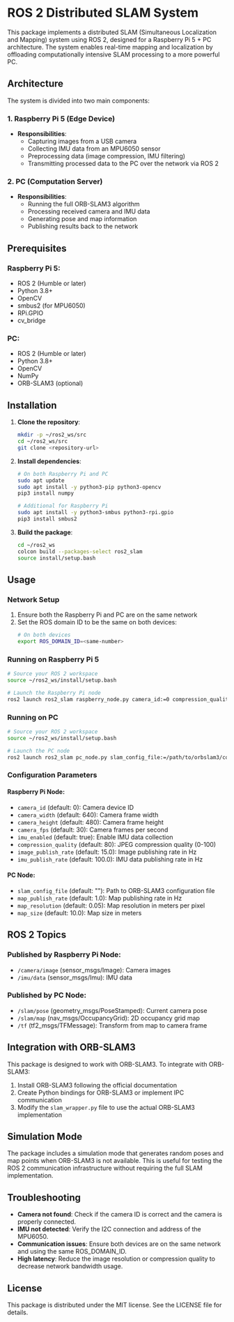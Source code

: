 # ROS 2 Distributed SLAM System

This package implements a distributed SLAM (Simultaneous Localization and Mapping) system using ROS 2, designed for a Raspberry Pi 5 + PC architecture. The system enables real-time mapping and localization by offloading computationally intensive SLAM processing to a more powerful PC.

## Architecture

The system is divided into two main components:

### 1. Raspberry Pi 5 (Edge Device)
- **Responsibilities**:
  - Capturing images from a USB camera
  - Collecting IMU data from an MPU6050 sensor
  - Preprocessing data (image compression, IMU filtering)
  - Transmitting processed data to the PC over the network via ROS 2

### 2. PC (Computation Server)
- **Responsibilities**:
  - Running the full ORB-SLAM3 algorithm
  - Processing received camera and IMU data
  - Generating pose and map information
  - Publishing results back to the network

## Prerequisites

### Raspberry Pi 5:
- ROS 2 (Humble or later)
- Python 3.8+
- OpenCV
- smbus2 (for MPU6050)
- RPi.GPIO
- cv_bridge

### PC:
- ROS 2 (Humble or later)
- Python 3.8+
- OpenCV
- NumPy
- ORB-SLAM3 (optional)

## Installation

1. **Clone the repository**:
   ```bash
   mkdir -p ~/ros2_ws/src
   cd ~/ros2_ws/src
   git clone <repository-url>
   ```

2. **Install dependencies**:
   ```bash
   # On both Raspberry Pi and PC
   sudo apt update
   sudo apt install -y python3-pip python3-opencv
   pip3 install numpy

   # Additional for Raspberry Pi
   sudo apt install -y python3-smbus python3-rpi.gpio
   pip3 install smbus2
   ```

3. **Build the package**:
   ```bash
   cd ~/ros2_ws
   colcon build --packages-select ros2_slam
   source install/setup.bash
   ```

## Usage

### Network Setup
1. Ensure both the Raspberry Pi and PC are on the same network
2. Set the ROS domain ID to be the same on both devices:
   ```bash
   # On both devices
   export ROS_DOMAIN_ID=<same-number>
   ```

### Running on Raspberry Pi 5
```bash
# Source your ROS 2 workspace
source ~/ros2_ws/install/setup.bash

# Launch the Raspberry Pi node
ros2 launch ros2_slam raspberry_node.py camera_id:=0 compression_quality:=80
```

### Running on PC
```bash
# Source your ROS 2 workspace
source ~/ros2_ws/install/setup.bash

# Launch the PC node
ros2 launch ros2_slam pc_node.py slam_config_file:=/path/to/orbslam3/config.yaml
```

### Configuration Parameters

#### Raspberry Pi Node:
- `camera_id` (default: 0): Camera device ID
- `camera_width` (default: 640): Camera frame width
- `camera_height` (default: 480): Camera frame height
- `camera_fps` (default: 30): Camera frames per second
- `imu_enabled` (default: true): Enable IMU data collection
- `compression_quality` (default: 80): JPEG compression quality (0-100)
- `image_publish_rate` (default: 15.0): Image publishing rate in Hz
- `imu_publish_rate` (default: 100.0): IMU data publishing rate in Hz

#### PC Node:
- `slam_config_file` (default: ""): Path to ORB-SLAM3 configuration file
- `map_publish_rate` (default: 1.0): Map publishing rate in Hz
- `map_resolution` (default: 0.05): Map resolution in meters per pixel
- `map_size` (default: 10.0): Map size in meters

## ROS 2 Topics

### Published by Raspberry Pi Node:
- `/camera/image` (sensor_msgs/Image): Camera images
- `/imu/data` (sensor_msgs/Imu): IMU data

### Published by PC Node:
- `/slam/pose` (geometry_msgs/PoseStamped): Current camera pose
- `/slam/map` (nav_msgs/OccupancyGrid): 2D occupancy grid map
- `/tf` (tf2_msgs/TFMessage): Transform from map to camera frame

## Integration with ORB-SLAM3

This package is designed to work with ORB-SLAM3. To integrate with ORB-SLAM3:

1. Install ORB-SLAM3 following the official documentation
2. Create Python bindings for ORB-SLAM3 or implement IPC communication
3. Modify the `slam_wrapper.py` file to use the actual ORB-SLAM3 implementation

## Simulation Mode

The package includes a simulation mode that generates random poses and map points when ORB-SLAM3 is not available. This is useful for testing the ROS 2 communication infrastructure without requiring the full SLAM implementation.

## Troubleshooting

- **Camera not found**: Check if the camera ID is correct and the camera is properly connected.
- **IMU not detected**: Verify the I2C connection and address of the MPU6050.
- **Communication issues**: Ensure both devices are on the same network and using the same ROS_DOMAIN_ID.
- **High latency**: Reduce the image resolution or compression quality to decrease network bandwidth usage.

## License

This package is distributed under the MIT license. See the LICENSE file for details. 